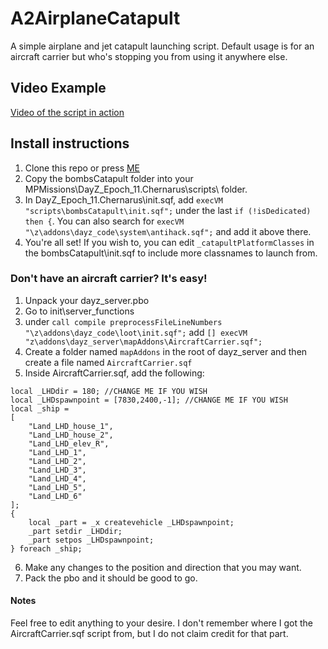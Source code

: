# A2AirplaneCatapult
A simple airplane and jet catapult launching script. Default usage is for an aircraft carrier but who's stopping you from using it anywhere else.

## Video Example
[Video of the script in action](https://www.youtube.com/watch?v=Gc_7P8s7VP4)

## Install instructions
1. Clone this repo or press [ME](https://github.com/ZzBombardierzZ/A2AirplaneCatapult/archive/refs/heads/main.zip)
2. Copy the bombsCatapult folder into your MPMissions\DayZ_Epoch_11.Chernarus\scripts\ folder.
3. In DayZ_Epoch_11.Chernarus\init.sqf, add `execVM "scripts\bombsCatapult\init.sqf";` under the last `if (!isDedicated) then {`. You can also search for `execVM "\z\addons\dayz_code\system\antihack.sqf";` and add it above there.
4. You're all set! If you wish to, you can edit `_catapultPlatformClasses` in the bombsCatapult\init.sqf to include more classnames to launch from.

### Don't have an aircraft carrier? It's easy!
1. Unpack your dayz_server.pbo
2. Go to init\server_functions
3. under `call compile preprocessFileLineNumbers "\z\addons\dayz_code\loot\init.sqf";` add `[] execVM "z\addons\dayz_server\mapAddons\AircraftCarrier.sqf";`
4. Create a folder named `mapAddons` in the root of dayz_server and then create a file named `AircraftCarrier.sqf`
5. Inside AircraftCarrier.sqf, add the following:
```
local _LHDdir = 180; //CHANGE ME IF YOU WISH
local _LHDspawnpoint = [7830,2400,-1]; //CHANGE ME IF YOU WISH
local _ship = 
[
	"Land_LHD_house_1",
	"Land_LHD_house_2",
	"Land_LHD_elev_R",
	"Land_LHD_1",
	"Land_LHD_2",
	"Land_LHD_3",
	"Land_LHD_4",
	"Land_LHD_5",
	"Land_LHD_6"
];
{
	local _part = _x createvehicle _LHDspawnpoint;
	_part setdir _LHDdir;
	_part setpos _LHDspawnpoint;
} foreach _ship;
```
6. Make any changes to the position and direction that you may want.
7. Pack the pbo and it should be good to go.

#### Notes
Feel free to edit anything to your desire. I don't remember where I got the AircraftCarrier.sqf script from, but I do not claim credit for that part.
